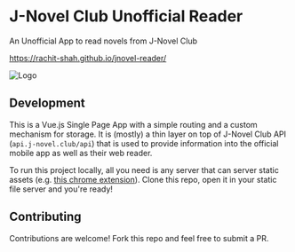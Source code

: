 # J-Novel Club Unofficial Reader
An Unofficial App to read novels from J-Novel Club

https://rachit-shah.github.io/jnovel-reader/

![Logo](images/logo.png?raw=true)

## Development

This is a Vue.js Single Page App with a simple routing and a custom mechanism for storage. It is (mostly) a thin layer on top of J-Novel Club API (`api.j-novel.club/api`) that is used to provide information into the official mobile app as well as their web reader.

To run this project locally, all you need is any server that can server static assets (e.g. [this chrome extension](https://chrome.google.com/webstore/detail/web-server-for-chrome/ofhbbkphhbklhfoeikjpcbhemlocgigb?hl=en)).
Clone this repo, open it in your static file server and you're ready!

## Contributing

Contributions are welcome! Fork this repo and feel free to submit a PR.
